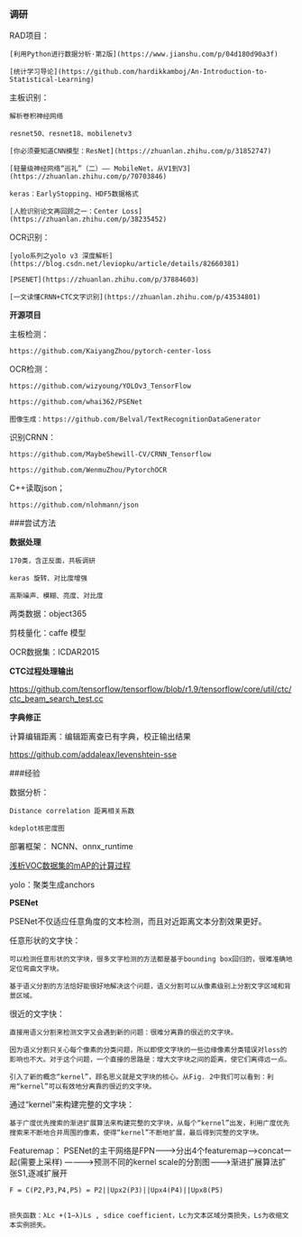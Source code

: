 ### 调研

RAD项目：
	
	[利用Python进行数据分析·第2版](https://www.jianshu.com/p/04d180d90a3f)
	
	[统计学习导论](https://github.com/hardikkamboj/An-Introduction-to-Statistical-Learning)
	

主板识别：

	解析卷积神经网络 
	
	resnet50、resnet18、mobilenetv3  
	
	[你必须要知道CNN模型：ResNet](https://zhuanlan.zhihu.com/p/31852747)
	
	[轻量级神经网络“巡礼”（二）—— MobileNet，从V1到V3](https://zhuanlan.zhihu.com/p/70703846)
	
	keras：EarlyStopping、HDF5数据格式
	
	[人脸识别论文再回顾之一：Center Loss](https://zhuanlan.zhihu.com/p/38235452)

OCR识别：
	
	[yolo系列之yolo v3 深度解析](https://blog.csdn.net/leviopku/article/details/82660381)
	
	[PSENET](https://zhuanlan.zhihu.com/p/37884603)
	
	[一文读懂CRNN+CTC文字识别](https://zhuanlan.zhihu.com/p/43534801)


**开源项目**

主板检测：

	https://github.com/KaiyangZhou/pytorch-center-loss


OCR检测：

	https://github.com/wizyoung/YOLOv3_TensorFlow

	https://github.com/whai362/PSENet

	图像生成：https://github.com/Belval/TextRecognitionDataGenerator

识别CRNN：

	https://github.com/MaybeShewill-CV/CRNN_Tensorflow

	https://github.com/WenmuZhou/PytorchOCR

C++读取json；

	https://github.com/nlohmann/json


###尝试方法

**数据处理**

	170类，含正反面，共板调研

	keras 旋转、对比度增强

	高斯噪声、模糊、亮度、对比度

两类数据：object365

剪枝量化：caffe 模型

OCR数据集：ICDAR2015

**CTC过程处理输出**

https://github.com/tensorflow/tensorflow/blob/r1.9/tensorflow/core/util/ctc/ctc_beam_search_test.cc


**字典修正**

计算编辑距离：编辑距离查已有字典，校正输出结果

https://github.com/addaleax/levenshtein-sse


###经验

数据分析：

	Distance correlation 距离相关系数
	
	kdeplot核密度图

部署框架： NCNN、onnx_runtime

[浅析VOC数据集的mAP的计算过程](https://luckmoonlight.github.io/2019/02/24/mAP)

yolo：聚类生成anchors


**PSENet**

PSENet不仅适应任意角度的文本检测，而且对近距离文本分割效果更好。

任意形状的文字快：

	可以检测任意形状的文字块，很多文字检测的方法都是基于bounding box回归的，很难准确地定位弯曲文字块。

	基于语义分割的方法恰好能很好地解决这个问题，语义分割可以从像素级别上分割文字区域和背景区域。

很近的文字快：

	直接用语义分割来检测文字又会遇到新的问题：很难分离靠的很近的文字块。
	
	因为语义分割只关心每个像素的分类问题，所以即使文字块的一些边缘像素分类错误对loss的影响也不大。对于这个问题，一个直接的思路是：增大文字块之间的距离，使它们离得远一点。
	
	引入了新的概念“kernel”，顾名思义就是文字块的核心。从Fig. 2中我们可以看到：利用“kernel”可以有效地分离靠的很近的文字块。
	
通过“kernel”来构建完整的文字块：

	基于广度优先搜索的渐进扩展算法来构建完整的文字块，从每个“kernel”出发，利用广度优先搜索来不断地合并周围的像素，使得“kernel”不断地扩展，最后得到完整的文字块。
	

Featuremap： PSENet的主干网络是FPN--->分出4个featuremap-->concat一起(需要上采样) ————>预测不同的kernel scale的分割图--->渐进扩展算法扩张S1,逐减扩展开

	F = C(P2,P3,P4,P5) = P2||Upx2(P3)||Upx4(P4)||Upx8(P5)
	
	
	损失函数：λLc +(1−λ)Ls , sdice coefficient，Lc为文本区域分类损失，Ls为收缩文本实例损失。
	
	
	

